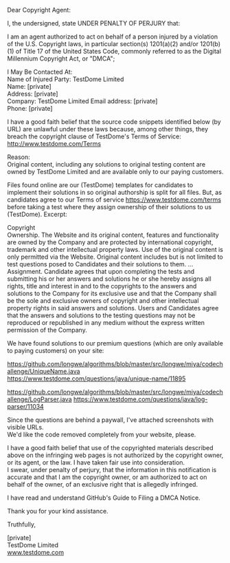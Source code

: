 Dear Copyright Agent:

I, the undersigned, state UNDER PENALTY OF PERJURY that:

I am an agent authorized to act on behalf of a person injured by a
violation of the U.S. Copyright laws, in particular section(s) 1201(a)(2)
and/or 1201(b)(1) of Title 17 of the United States Code, commonly referred
to as the Digital Millennium Copyright Act, or "DMCA";

I May Be Contacted At:  
Name of Injured Party: TestDome Limited  
Name: [private]  
Address: [private]  
Company: TestDome Limited
Email address: [private]  
Phone: [private]  

I have a good faith belief that the source code snippets identified below
(by URL) are unlawful under these laws because, among other things, they
breach the copyright clause of TestDome's Terms of Service:  
http://www.testdome.com/Terms

Reason:  
Original content, including any solutions to original testing content are
owned by TestDome Limited and are available only to our paying customers.

Files found online are our (TestDome) templates for candidates to implement
their solutions in so original authorship is split for all files. But, as
candidates agree to our Terms of service
<https://www.testdome.com/terms> before
taking a test where they assign ownership of their solutions to us
(TestDome). Excerpt:

Copyright  
Ownership. The Website and its original content, features and functionality
are owned by the Company and are protected by international copyright,
trademark and other intellectual property laws. Use of the original content
is only permitted via the Website. Original content includes but is not
limited to test questions posed to Candidates and their solutions to them.
...
Assignment. Candidate agrees that upon completing the tests and submitting
his or her answers and solutions he or she hereby assigns all rights, title
and interest in and to the copyrights to the answers and solutions to the
Company for its exclusive use and that the Company shall be the sole and
exclusive owners of copyright and other intellectual property rights in
said answers and solutions. Users and Candidates agree that the answers and
solutions to the testing questions may not be reproduced or republished in
any medium without the express written permission of the Company.

We have found solutions to our premium questions (which are only available
to paying customers) on your site:

https://github.com/longwe/algorithms/blob/master/src/longwe/miya/codechallenge/UniqueName.java
https://www.testdome.com/questions/java/unique-name/11895

https://github.com/longwe/algorithms/blob/master/src/longwe/miya/codechallenge/LogParser.java
https://www.testdome.com/questions/java/log-parser/11034

Since the questions are behind a paywall, I've attached screenshots with
visible URLs.  
We'd like the code removed completely from your website, please.

I have a good faith belief that use of the copyrighted materials described
above on the infringing web pages is not authorized by the copyright owner,
or its agent, or the law. I have taken fair use into consideration.  
I swear, under penalty of perjury, that the information in this
notification is accurate and that I am the copyright owner, or am
authorized to act on behalf of the owner, of an exclusive right that is
allegedly infringed.

I have read and understand GitHub's Guide to Filing a DMCA Notice.

Thank you for your kind assistance.

Truthfully,

[private]  
TestDome Limited  
www.testdome.com
